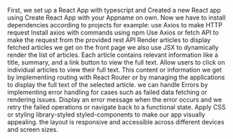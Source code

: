 First, we set up a React App with typescript and Created a new React app using Create React App with your Appname on own.
Now we have to install dependencies according to projects for example: use Axios to make HTTP request
Install axios with commands using npm 
Use Axios or fetch API to make the request from the provided rest API 
Render articles to display fetched articles we get on the front page we also use JSX to dynamically render the list of articles.
Each article contains relevant information like a title, summary, and a link button to view the full text.
Allow users to click on individual articles to view their full text. This content or information we get by implementing routing with React Router or by managing the applications to display the full text of the selected article.
we can handle Errors by implementing error handling for cases such as failed data fetching or rendering issues. Display an error message when the error occurs and we retry the failed operations or navigate back to a functional state.
Apply CSS or styling library-styled styled-components to make our app visually appealing. the layout is responsive and accessible across different devices and screen sizes.


